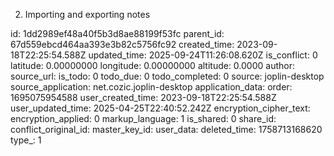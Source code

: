 2. Importing and exporting notes

id: 1dd2989ef48a40f5b3d8ae88199f53fc
parent_id: 67d559ebcd464aa393e3b82c5756fc92
created_time: 2023-09-18T22:25:54.588Z
updated_time: 2025-09-24T11:26:08.620Z
is_conflict: 0
latitude: 0.00000000
longitude: 0.00000000
altitude: 0.0000
author: 
source_url: 
is_todo: 0
todo_due: 0
todo_completed: 0
source: joplin-desktop
source_application: net.cozic.joplin-desktop
application_data: 
order: 1695075954588
user_created_time: 2023-09-18T22:25:54.588Z
user_updated_time: 2025-04-25T22:40:52.242Z
encryption_cipher_text: 
encryption_applied: 0
markup_language: 1
is_shared: 0
share_id: 
conflict_original_id: 
master_key_id: 
user_data: 
deleted_time: 1758713168620
type_: 1